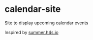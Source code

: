# calendar-site
Site to display upcoming calendar events

Inspired by [summer.h4s.io](https://summer.h4s.io/schedule)